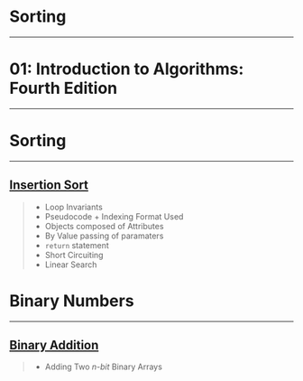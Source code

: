 # Sorting
---

# **01: Introduction to Algorithms: Fourth Edition**
---

# Sorting
---
## [Insertion Sort](01_introAlgo4/01_insertion_sort.ipynb)
> - Loop Invariants 
> - Pseudocode + Indexing Format Used
> - Objects composed of Attributes
> - By Value passing of paramaters 
> - `return` statement 
> - Short Circuiting 
> - Linear Search


# Binary Numbers
---

## [Binary Addition](01_introAlgo4/01_binary_nums/01_binary_add.ipynb)
> - Adding Two *n-bit* Binary Arrays 